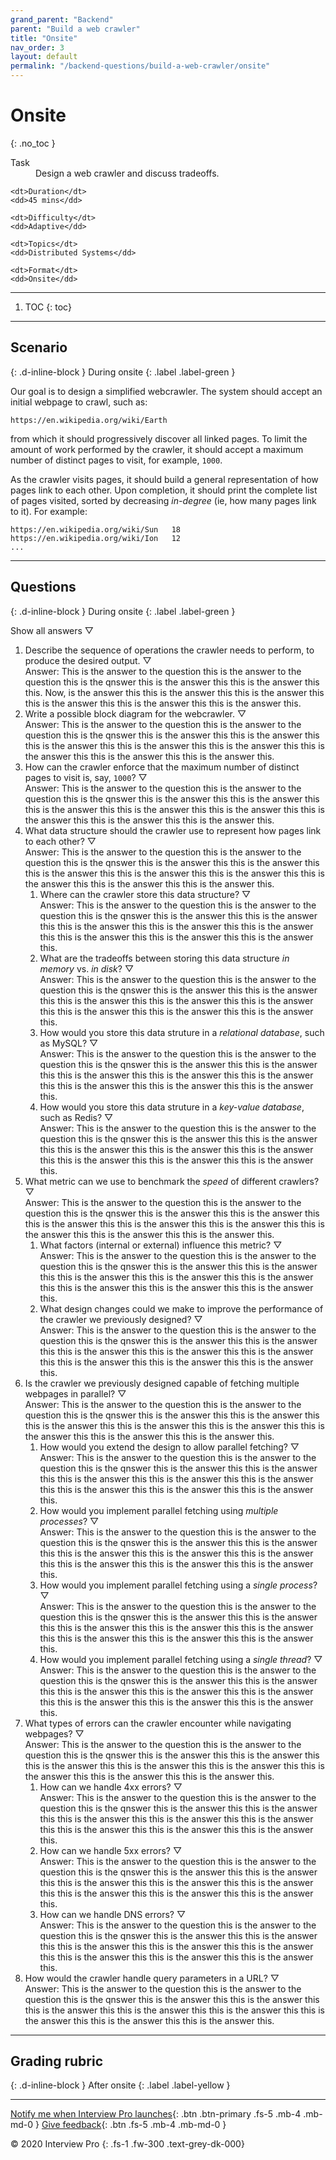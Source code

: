 ```yaml
---
grand_parent: "Backend"
parent: "Build a web crawler"
title: "Onsite"
nav_order: 3
layout: default
permalink: "/backend-questions/build-a-web-crawler/onsite"
---
```



# Onsite
{: .no_toc }

<dl>
    <dt>Task</dt>
    <dd>Design a web crawler and discuss tradeoffs.</dd>

    <dt>Duration</dt>
    <dd>45 mins</dd>

    <dt>Difficulty</dt>
    <dd>Adaptive</dd>

    <dt>Topics</dt>
    <dd>Distributed Systems</dd>

    <dt>Format</dt>
    <dd>Onsite</dd>
</dl>


--- 


1. TOC
{: toc}


---


## Scenario
{: .d-inline-block }
During onsite
{: .label .label-green }

Our goal is to design a simplified webcrawler. The system should accept an initial webpage to crawl, such as:

```
https://en.wikipedia.org/wiki/Earth
```

from which it should progressively discover all linked pages. To limit the amount of work performed by the crawler, it should accept a maximum number of distinct pages to visit, for example, `1000`.

As the crawler visits pages, it should build a general representation of how pages link to each other. Upon completion, it should print the complete list of pages visited, sorted by decreasing *in-degree* (ie, how many pages link to it). For example:

```
https://en.wikipedia.org/wiki/Sun   18
https://en.wikipedia.org/wiki/Ion   12
...
```


---


## Questions
{: .d-inline-block } 
During onsite
{: .label .label-green }

<script type="text/javascript" src="{{ "/assets/js/toggle-answer.js" | absolute_url }}"></script>
<a class="toggle-all-answers-button">Show all answers ▽</a>


1. <div class="question">Describe the sequence of operations the crawler needs to perform, to produce the desired output.
    <span class="toggle-answer-icon">▽</span>
    <div class="answer">Answer: This is the answer to the question this is the answer to the question this is the qnswer this is the answer this this is the answer this this.
    Now, is the answer this this is the answer this this is the answer this this is the answer this this is the answer this this is the answer this.</div>
    </div>

2. <div class="question">Write a possible block diagram for the webcrawler.
    <span class="toggle-answer-icon">▽</span>
    <div class="answer">Answer: This is the answer to the question this is the answer to the question this is the qnswer this is the answer this this is the answer this this is the answer this this is the answer this this is the answer this this is the answer this this is the answer this this is the answer this.</div>
    </div>

3. <div class="question">How can the crawler enforce that the maximum number of distinct pages to visit is, say, <code class="highlighter-rouge">1000</code>?
    <span class="toggle-answer-icon">▽</span>
    <div class="answer">Answer: This is the answer to the question this is the answer to the question this is the qnswer this is the answer this this is the answer this this is the answer this this is the answer this this is the answer this this is the answer this this is the answer this this is the answer this.</div>
    </div>

4. <div class="question">What data structure should the crawler use to represent how pages link to each other?
    <span class="toggle-answer-icon">▽</span>
    <div class="answer">Answer: This is the answer to the question this is the answer to the question this is the qnswer this is the answer this this is the answer this this is the answer this this is the answer this this is the answer this this is the answer this this is the answer this this is the answer this.</div>
    </div>

    1. <div class="question">Where can the crawler store this data structure?
        <span class="toggle-answer-icon">▽</span>
        <div class="answer">Answer: This is the answer to the question this is the answer to the question this is the qnswer this is the answer this this is the answer this this is the answer this this is the answer this this is the answer this this is the answer this this is the answer this this is the answer this.</div>
        </div>
    
    2. <div class="question">What are the tradeoffs between storing this data structure <em>in memory</em> vs. <em>in disk</em>?
        <span class="toggle-answer-icon">▽</span>
        <div class="answer">Answer: This is the answer to the question this is the answer to the question this is the qnswer this is the answer this this is the answer this this is the answer this this is the answer this this is the answer this this is the answer this this is the answer this this is the answer this.</div>
        </div>
    
    3. <div class="question">How would you store this data struture in a <em>relational database</em>, such as MySQL?
        <span class="toggle-answer-icon">▽</span>
        <div class="answer">Answer: This is the answer to the question this is the answer to the question this is the qnswer this is the answer this this is the answer this this is the answer this this is the answer this this is the answer this this is the answer this this is the answer this this is the answer this.</div>
        </div>
    
    4. <div class="question">How would you store this data struture in a <em>key-value database</em>, such as Redis?
        <span class="toggle-answer-icon">▽</span>
        <div class="answer">Answer: This is the answer to the question this is the answer to the question this is the qnswer this is the answer this this is the answer this this is the answer this this is the answer this this is the answer this this is the answer this this is the answer this this is the answer this.</div>
        </div>

5. <div class="question">What metric can we use to benchmark the <em>speed</em> of different crawlers?
    <span class="toggle-answer-icon">▽</span>
    <div class="answer">Answer: This is the answer to the question this is the answer to the question this is the qnswer this is the answer this this is the answer this this is the answer this this is the answer this this is the answer this this is the answer this this is the answer this this is the answer this.</div>
    </div>
    
    1. <div class="question">What factors (internal or external) influence this metric?
        <span class="toggle-answer-icon">▽</span>
        <div class="answer">Answer: This is the answer to the question this is the answer to the question this is the qnswer this is the answer this this is the answer this this is the answer this this is the answer this this is the answer this this is the answer this this is the answer this this is the answer this.</div>
        </div>
    
    2. <div class="question">What design changes could we make to improve the performance of the crawler we previously designed?
        <span class="toggle-answer-icon">▽</span>
        <div class="answer">Answer: This is the answer to the question this is the answer to the question this is the qnswer this is the answer this this is the answer this this is the answer this this is the answer this this is the answer this this is the answer this this is the answer this this is the answer this.</div>
        </div>

6. <div class="question">Is the crawler we previously designed capable of fetching multiple webpages in parallel?
    <span class="toggle-answer-icon">▽</span>
    <div class="answer">Answer: This is the answer to the question this is the answer to the question this is the qnswer this is the answer this this is the answer this this is the answer this this is the answer this this is the answer this this is the answer this this is the answer this this is the answer this.</div>
    </div>
    
    1. <div class="question">How would you extend the design to allow parallel fetching?
        <span class="toggle-answer-icon">▽</span>
        <div class="answer">Answer: This is the answer to the question this is the answer to the question this is the qnswer this is the answer this this is the answer this this is the answer this this is the answer this this is the answer this this is the answer this this is the answer this this is the answer this.</div>
        </div>
    
    2. <div class="question">How would you implement parallel fetching using <em>multiple processes</em>?
        <span class="toggle-answer-icon">▽</span>
        <div class="answer">Answer: This is the answer to the question this is the answer to the question this is the qnswer this is the answer this this is the answer this this is the answer this this is the answer this this is the answer this this is the answer this this is the answer this this is the answer this.</div>
        </div>
    
    3. <div class="question">How would you implement parallel fetching using a <em>single process</em>?
        <span class="toggle-answer-icon">▽</span>
        <div class="answer">Answer: This is the answer to the question this is the answer to the question this is the qnswer this is the answer this this is the answer this this is the answer this this is the answer this this is the answer this this is the answer this this is the answer this this is the answer this.</div>
        </div>
    
    4. <div class="question">How would you implement parallel fetching using a <em>single thread</em>?
        <span class="toggle-answer-icon">▽</span>
        <div class="answer">Answer: This is the answer to the question this is the answer to the question this is the qnswer this is the answer this this is the answer this this is the answer this this is the answer this this is the answer this this is the answer this this is the answer this this is the answer this.</div>
        </div>

7. <div class="question">What types of errors can the crawler encounter while navigating webpages?
    <span class="toggle-answer-icon">▽</span>
    <div class="answer">Answer: This is the answer to the question this is the answer to the question this is the qnswer this is the answer this this is the answer this this is the answer this this is the answer this this is the answer this this is the answer this this is the answer this this is the answer this.</div>
    </div>
    
    1. <div class="question">How can we handle 4xx errors?
        <span class="toggle-answer-icon">▽</span>
        <div class="answer">Answer: This is the answer to the question this is the answer to the question this is the qnswer this is the answer this this is the answer this this is the answer this this is the answer this this is the answer this this is the answer this this is the answer this this is the answer this.</div>
        </div>
    
    2. <div class="question">How can we handle 5xx errors?
        <span class="toggle-answer-icon">▽</span>
        <div class="answer">Answer: This is the answer to the question this is the answer to the question this is the qnswer this is the answer this this is the answer this this is the answer this this is the answer this this is the answer this this is the answer this this is the answer this this is the answer this.</div>
        </div>
    
    3. <div class="question">How can we handle DNS errors?
        <span class="toggle-answer-icon">▽</span>
        <div class="answer">Answer: This is the answer to the question this is the answer to the question this is the qnswer this is the answer this this is the answer this this is the answer this this is the answer this this is the answer this this is the answer this this is the answer this this is the answer this.</div>
        </div>

8. <div class="question">How would the crawler handle query parameters in a URL?
    <span class="toggle-answer-icon">▽</span>
    <div class="answer">Answer: This is the answer to the question this is the answer to the question this is the qnswer this is the answer this this is the answer this this is the answer this this is the answer this this is the answer this this is the answer this this is the answer this this is the answer this.</div>
    </div>


---


## Grading rubric
{: .d-inline-block } 
After onsite
{: .label .label-yellow }


--- 


[Notify me when Interview Pro launches](/notify-me){: .btn .btn-primary .fs-5 .mb-4 .mb-md-0 }
[Give feedback](/give-feedback){: .btn .fs-5 .mb-4 .mb-md-0 }


© 2020 Interview Pro
{: .fs-1 .fw-300 .text-grey-dk-000}


